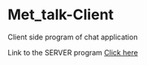 # Met_talk-Client
Client side program of chat application

Link to the SERVER program <a href="https://github.com/MettaSurendhar/Met_talk-Server" > Click here </a>
